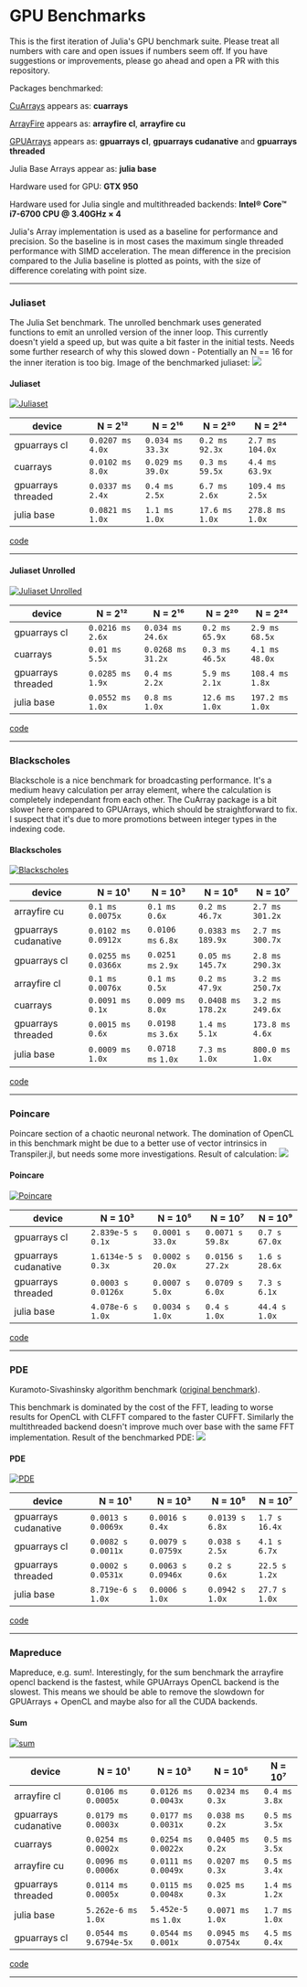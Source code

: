 # GPU Benchmarks

This is the first iteration of Julia's GPU benchmark suite.
Please treat all numbers with care and open issues if numbers seem off.
If you have suggestions or improvements, please go ahead and open a PR with this repository.

Packages benchmarked:

[CuArrays](https://github.com/FluxML/CuArrays.jl) appears as: **cuarrays**

[ArrayFire](https://github.com/gaika/ArrayFire.jl) appears as: **arrayfire cl**, **arrayfire cu**

[GPUArrays](https://github.com/JuliaGPU/GPUArrays.jl) appears as: **gpuarrays cl**, **gpuarrays cudanative** and **gpuarrays threaded**

Julia Base Arrays appear as: **julia base**

Hardware used for GPU: **GTX 950**

Hardware used for Julia single and multithreaded backends: **Intel® Core™ i7-6700 CPU @ 3.40GHz × 4**

Julia's Array implementation is used as a baseline for performance and precision.
So the baseline is in most cases the maximum single threaded performance with SIMD acceleration.
The mean difference in the precision compared to the Julia baseline is plotted as points, with the size of difference corelating with point size.

---


### Juliaset
The Julia Set benchmark.
The unrolled benchmark uses generated functions to emit an unrolled version of the inner loop.
This currently doesn't yield a speed up, but was quite a bit faster in the initial tests.
Needs some further research of why this slowed down - Potentially an N == 16 for the inner iteration is too big.
Image of the benchmarked juliaset:
![](https://github.com/JuliaGPU/GPUBenchmarks.jl/blob/master/results/plots/juliaset_result.png?raw=true)

#### Juliaset
[![Juliaset](https://github.com/JuliaGPU/GPUBenchmarks.jl/blob/master/results/plots/Juliaset.png/?raw=true)](https://github.com/JuliaGPU/GPUBenchmarks.jl/blob/master/benchmark/juliaset.jl/)

| device | N = 2¹² | N = 2¹⁶ | N = 2²⁰ | N = 2²⁴ |
| --- | --- | --- | --- | --- |
| gpuarrays cl |  `0.0207 ms` `4.0x` | `0.034 ms` `33.3x` | `0.2 ms` `92.3x` | `2.7 ms` `104.0x` |
| cuarrays |  `0.0102 ms` `8.0x` | `0.029 ms` `39.0x` | `0.3 ms` `59.5x` | `4.4 ms` `63.9x` |
| gpuarrays threaded |  `0.0337 ms` `2.4x` | `0.4 ms` `2.5x` | `6.7 ms` `2.6x` | `109.4 ms` `2.5x` |
| julia base |  `0.0821 ms` `1.0x` | `1.1 ms` `1.0x` | `17.6 ms` `1.0x` | `278.8 ms` `1.0x` |

[code](https://github.com/JuliaGPU/GPUBenchmarks.jl/blob/master/benchmark/juliaset.jl/)

___

#### Juliaset Unrolled
[![Juliaset Unrolled](https://github.com/JuliaGPU/GPUBenchmarks.jl/blob/master/results/plots/Juliaset%20Unrolled.png/?raw=true)](https://github.com/JuliaGPU/GPUBenchmarks.jl/blob/master/benchmark/juliaset.jl/)

| device | N = 2¹² | N = 2¹⁶ | N = 2²⁰ | N = 2²⁴ |
| --- | --- | --- | --- | --- |
| gpuarrays cl |  `0.0216 ms` `2.6x` | `0.034 ms` `24.6x` | `0.2 ms` `65.9x` | `2.9 ms` `68.5x` |
| cuarrays |  `0.01 ms` `5.5x` | `0.0268 ms` `31.2x` | `0.3 ms` `46.5x` | `4.1 ms` `48.0x` |
| gpuarrays threaded |  `0.0285 ms` `1.9x` | `0.4 ms` `2.2x` | `5.9 ms` `2.1x` | `108.4 ms` `1.8x` |
| julia base |  `0.0552 ms` `1.0x` | `0.8 ms` `1.0x` | `12.6 ms` `1.0x` | `197.2 ms` `1.0x` |

[code](https://github.com/JuliaGPU/GPUBenchmarks.jl/blob/master/benchmark/juliaset.jl/)

___

### Blackscholes
Blackschole is a nice benchmark for broadcasting performance.
It's a medium heavy calculation per array element, where the calculation is completely
independant from each other.
The CuArray package is a bit slower here compared to GPUArrays, which should be straightforward to fix.
I suspect that it's due to more promotions between integer types in the indexing code.

#### Blackscholes
[![Blackscholes](https://github.com/JuliaGPU/GPUBenchmarks.jl/blob/master/results/plots/Blackscholes.png/?raw=true)](https://github.com/JuliaGPU/GPUBenchmarks.jl/blob/master/benchmark/blackscholes.jl/)

| device | N = 10¹ | N = 10³ | N = 10⁵ | N = 10⁷ |
| --- | --- | --- | --- | --- |
| arrayfire cu |  `0.1 ms` `0.0075x` | `0.1 ms` `0.6x` | `0.2 ms` `46.7x` | `2.7 ms` `301.2x` |
| gpuarrays cudanative |  `0.0102 ms` `0.0912x` | `0.0106 ms` `6.8x` | `0.0383 ms` `189.9x` | `2.7 ms` `300.7x` |
| gpuarrays cl |  `0.0255 ms` `0.0366x` | `0.0251 ms` `2.9x` | `0.05 ms` `145.7x` | `2.8 ms` `290.3x` |
| arrayfire cl |  `0.1 ms` `0.0076x` | `0.1 ms` `0.5x` | `0.2 ms` `47.9x` | `3.2 ms` `250.7x` |
| cuarrays |  `0.0091 ms` `0.1x` | `0.009 ms` `8.0x` | `0.0408 ms` `178.2x` | `3.2 ms` `249.6x` |
| gpuarrays threaded |  `0.0015 ms` `0.6x` | `0.0198 ms` `3.6x` | `1.4 ms` `5.1x` | `173.8 ms` `4.6x` |
| julia base |  `0.0009 ms` `1.0x` | `0.0718 ms` `1.0x` | `7.3 ms` `1.0x` | `800.0 ms` `1.0x` |

[code](https://github.com/JuliaGPU/GPUBenchmarks.jl/blob/master/benchmark/blackscholes.jl/)

___

### Poincare
Poincare section of a chaotic neuronal network.
The domination of OpenCL in this benchmark might be due to a better use of vector intrinsics in Transpiler.jl, but needs some
more investigations.
Result of calculation:
![](https://github.com/JuliaGPU/GPUBenchmarks.jl/blob/master/results/plots/poincare_result.png?raw=true)

#### Poincare
[![Poincare](https://github.com/JuliaGPU/GPUBenchmarks.jl/blob/master/results/plots/Poincare.png/?raw=true)](https://github.com/JuliaGPU/GPUBenchmarks.jl/blob/master/benchmark/poincare.jl/)

| device | N = 10³ | N = 10⁵ | N = 10⁷ | N = 10⁹ |
| --- | --- | --- | --- | --- |
| gpuarrays cl |  `2.839e-5 s` `0.1x` | `0.0001 s` `33.0x` | `0.0071 s` `59.8x` | `0.7 s` `67.0x` |
| gpuarrays cudanative |  `1.6134e-5 s` `0.3x` | `0.0002 s` `20.0x` | `0.0156 s` `27.2x` | `1.6 s` `28.6x` |
| gpuarrays threaded |  `0.0003 s` `0.0126x` | `0.0007 s` `5.0x` | `0.0709 s` `6.0x` | `7.3 s` `6.1x` |
| julia base |  `4.078e-6 s` `1.0x` | `0.0034 s` `1.0x` | `0.4 s` `1.0x` | `44.4 s` `1.0x` |

[code](https://github.com/JuliaGPU/GPUBenchmarks.jl/blob/master/benchmark/poincare.jl/)

___

### PDE
Kuramoto-Sivashinsky algorithm benchmark ([original benchmark](https://github.com/johnfgibson/julia-pde-benchmark/blob/master/1-Kuramoto-Sivashinksy-benchmark.ipynb)).

This benchmark is dominated by the cost of the FFT, leading to worse results for OpenCL with
CLFFT compared to the faster CUFFT.
Similarly the multithreaded backend doesn't improve much over base with the same FFT implementation.
Result of the benchmarked PDE:
![](https://github.com/JuliaGPU/GPUBenchmarks.jl/blob/master/results/plots/pde_result.png?raw=true)

#### PDE
[![PDE](https://github.com/JuliaGPU/GPUBenchmarks.jl/blob/master/results/plots/PDE.png/?raw=true)](https://github.com/JuliaGPU/GPUBenchmarks.jl/blob/master/benchmark/PDE.jl/)

| device | N = 10¹ | N = 10³ | N = 10⁵ | N = 10⁷ |
| --- | --- | --- | --- | --- |
| gpuarrays cudanative |  `0.0013 s` `0.0069x` | `0.0016 s` `0.4x` | `0.0139 s` `6.8x` | `1.7 s` `16.4x` |
| gpuarrays cl |  `0.0082 s` `0.0011x` | `0.0079 s` `0.0759x` | `0.038 s` `2.5x` | `4.1 s` `6.7x` |
| gpuarrays threaded |  `0.0002 s` `0.0531x` | `0.0063 s` `0.0946x` | `0.2 s` `0.6x` | `22.5 s` `1.2x` |
| julia base |  `8.719e-6 s` `1.0x` | `0.0006 s` `1.0x` | `0.0942 s` `1.0x` | `27.7 s` `1.0x` |

[code](https://github.com/JuliaGPU/GPUBenchmarks.jl/blob/master/benchmark/PDE.jl/)

___

### Mapreduce
Mapreduce, e.g. sum!.
Interestingly, for the sum benchmark the arrayfire opencl backend is the fastest, while GPUArrays OpenCL backend is the slowest.
This means we should be able to remove the slowdown for GPUArrays + OpenCL and maybe also for all the CUDA backends.

#### Sum
[![sum](https://github.com/JuliaGPU/GPUBenchmarks.jl/blob/master/results/plots/sum.png/?raw=true)](https://github.com/JuliaGPU/GPUBenchmarks.jl/blob/master/benchmark/mapreduce.jl/)

| device | N = 10¹ | N = 10³ | N = 10⁵ | N = 10⁷ |
| --- | --- | --- | --- | --- |
| arrayfire cl |  `0.0106 ms` `0.0005x` | `0.0126 ms` `0.0043x` | `0.0234 ms` `0.3x` | `0.4 ms` `3.8x` |
| gpuarrays cudanative |  `0.0179 ms` `0.0003x` | `0.0177 ms` `0.0031x` | `0.038 ms` `0.2x` | `0.5 ms` `3.5x` |
| cuarrays |  `0.0254 ms` `0.0002x` | `0.0254 ms` `0.0022x` | `0.0405 ms` `0.2x` | `0.5 ms` `3.5x` |
| arrayfire cu |  `0.0096 ms` `0.0006x` | `0.0111 ms` `0.0049x` | `0.0207 ms` `0.3x` | `0.5 ms` `3.4x` |
| gpuarrays threaded |  `0.0114 ms` `0.0005x` | `0.0115 ms` `0.0048x` | `0.025 ms` `0.3x` | `1.4 ms` `1.2x` |
| julia base |  `5.262e-6 ms` `1.0x` | `5.452e-5 ms` `1.0x` | `0.0071 ms` `1.0x` | `1.7 ms` `1.0x` |
| gpuarrays cl |  `0.0544 ms` `9.6794e-5x` | `0.0544 ms` `0.001x` | `0.0945 ms` `0.0754x` | `4.5 ms` `0.4x` |

[code](https://github.com/JuliaGPU/GPUBenchmarks.jl/blob/master/benchmark/mapreduce.jl/)

___

